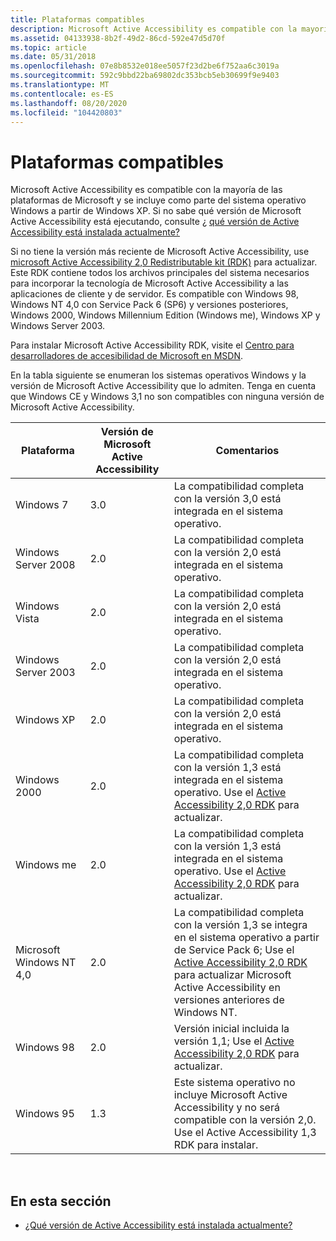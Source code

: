 ```yaml
---
title: Plataformas compatibles
description: Microsoft Active Accessibility es compatible con la mayoría de las plataformas de Microsoft y se incluye como parte del sistema operativo Windows a partir de Windows XP.
ms.assetid: 04133938-8b2f-49d2-86cd-592e47d5d70f
ms.topic: article
ms.date: 05/31/2018
ms.openlocfilehash: 07e8b8532e018ee5057f23d2be6f752aa6c3019a
ms.sourcegitcommit: 592c9bbd22ba69802dc353bcb5eb30699f9e9403
ms.translationtype: MT
ms.contentlocale: es-ES
ms.lasthandoff: 08/20/2020
ms.locfileid: "104420803"
---
```

# <a name="supported-platforms"></a>Plataformas compatibles

Microsoft Active Accessibility es compatible con la mayoría de las plataformas de Microsoft y se incluye como parte del sistema operativo Windows a partir de Windows XP. Si no sabe qué versión de Microsoft Active Accessibility está ejecutando, consulte ¿ [qué versión de Active Accessibility está instalada actualmente?](which-version-of-active-accessibility-is-currently-installed.md)

Si no tiene la versión más reciente de Microsoft Active Accessibility, use [microsoft Active Accessibility 2,0 Redistributable kit (RDK)](https://www.microsoft.com/downloads/details.aspx?familyid=9b14f6e1-888a-4f1d-b1a1-da08ee4077df&displaylang=en) para actualizar. Este RDK contiene todos los archivos principales del sistema necesarios para incorporar la tecnología de Microsoft Active Accessibility a las aplicaciones de cliente y de servidor. Es compatible con Windows 98, Windows NT 4,0 con Service Pack 6 (SP6) y versiones posteriores, Windows 2000, Windows Millennium Edition (Windows me), Windows XP y Windows Server 2003.

Para instalar Microsoft Active Accessibility RDK, visite el [Centro para desarrolladores de accesibilidad de Microsoft en MSDN](/windows/apps/accessibility).

En la tabla siguiente se enumeran los sistemas operativos Windows y la versión de Microsoft Active Accessibility que lo admiten. Tenga en cuenta que Windows CE y Windows 3,1 no son compatibles con ninguna versión de Microsoft Active Accessibility.



| Plataforma                 | Versión de Microsoft Active Accessibility | Comentarios                                                                                                                                                                                                                                                            |
|--------------------------|----------------------------------------|---------------------------------------------------------------------------------------------------------------------------------------------------------------------------------------------------------------------------------------------------------------------|
| Windows 7                | 3.0                                    | La compatibilidad completa con la versión 3,0 está integrada en el sistema operativo.                                                                                                                                                                                                 |
| Windows Server 2008      | 2.0                                    | La compatibilidad completa con la versión 2,0 está integrada en el sistema operativo.                                                                                                                                                                                                 |
| Windows Vista            | 2.0                                    | La compatibilidad completa con la versión 2,0 está integrada en el sistema operativo.                                                                                                                                                                                                 |
| Windows Server 2003      | 2.0                                    | La compatibilidad completa con la versión 2,0 está integrada en el sistema operativo.                                                                                                                                                                                                 |
| Windows XP               | 2.0                                    | La compatibilidad completa con la versión 2,0 está integrada en el sistema operativo.                                                                                                                                                                                                 |
| Windows 2000             | 2.0                                    | La compatibilidad completa con la versión 1,3 está integrada en el sistema operativo. Use el [Active Accessibility 2,0 RDK](https://www.microsoft.com/downloads/details.aspx?familyid=9b14f6e1-888a-4f1d-b1a1-da08ee4077df&displaylang=en) para actualizar.                                                                                                |
| Windows me               | 2.0                                    | La compatibilidad completa con la versión 1,3 está integrada en el sistema operativo. Use el [Active Accessibility 2,0 RDK](https://www.microsoft.com/downloads/details.aspx?familyid=9b14f6e1-888a-4f1d-b1a1-da08ee4077df&displaylang=en) para actualizar.                                                                                                |
| Microsoft Windows NT 4,0 | 2.0                                    | La compatibilidad completa con la versión 1,3 se integra en el sistema operativo a partir de Service Pack 6; Use el [Active Accessibility 2,0 RDK](https://www.microsoft.com/downloads/details.aspx?familyid=9b14f6e1-888a-4f1d-b1a1-da08ee4077df&displaylang=en) para actualizar Microsoft Active Accessibility en versiones anteriores de Windows NT. |
| Windows 98               | 2.0                                    | Versión inicial incluida la versión 1,1; Use el [Active Accessibility 2,0 RDK](https://www.microsoft.com/downloads/details.aspx?familyid=9b14f6e1-888a-4f1d-b1a1-da08ee4077df&displaylang=en) para actualizar.                                                                                                                           |
| Windows 95               | 1.3                                    | Este sistema operativo no incluye Microsoft Active Accessibility y no será compatible con la versión 2,0. Use el Active Accessibility 1,3 RDK para instalar.                                                                                                            |



 

## <a name="in-this-section"></a>En esta sección

-   [¿Qué versión de Active Accessibility está instalada actualmente?](which-version-of-active-accessibility-is-currently-installed.md)

 

 